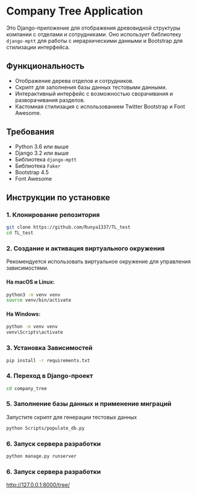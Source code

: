 # Company Tree Application

Это Django-приложение для отображения древовидной структуры компании с отделами и сотрудниками. Оно использует библиотеку `django-mptt` для работы с иерархическими данными и Bootstrap для стилизации интерфейса.

## Функциональность

- Отображение дерева отделов и сотрудников.
- Скрипт для заполнения базы данных тестовыми данными.
- Интерактивный интерфейс с возможностью сворачивания и разворачивания разделов.
- Кастомная стилизация с использованием Twitter Bootstrap и Font Awesome.

## Требования

- Python 3.6 или выше
- Django 3.2 или выше
- Библиотека `django-mptt`
- Библиотека `Faker`
- Bootstrap 4.5
- Font Awesome

## Инструкции по установке

### 1. Клонирование репозитория

```bash
git clone https://github.com/Runya1337/TL_test
cd TL_test
```

### 2. Создание и активация виртуального окружения
Рекомендуется использовать виртуальное окружение для управления зависимостями.
#### На macOS и Linux:

```bash
python3 -m venv venv
source venv/bin/activate
```
#### На Windows:
```bash
python -m venv venv
venv\Scripts\activate
```
### 3. Установка Зависимостей 
```bash
pip install -r requirements.txt
```
### 4. Переход в Django-проект 
```bash
cd company_tree
```
### 5. Заполнение базы данных и применение миграций
Запустите скрипт для генерации тестовых данных
```bash
python Scripts/populate_db.py
```
### 6. Запуск сервера разработки
```bash
python manage.py runserver
```
### 6. Запуск сервера разработки
http://127.0.0.1:8000/tree/




